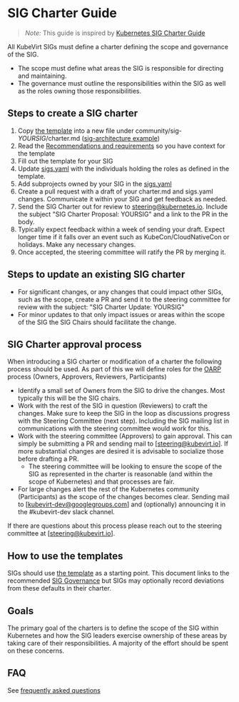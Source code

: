 # SIG Charter Guide

> *Note:*
> This guide is inspired by [Kubernetes SIG Charter Guide]

All KubeVirt SIGs must define a charter defining the scope and governance of the SIG.

- The scope must define what areas the SIG is responsible for directing and maintaining.
- The governance must outline the responsibilities within the SIG as well as the roles
  owning those responsibilities.

## Steps to create a SIG charter

1. Copy [the template][Short Template] into a new file under community/sig-*YOURSIG*/charter.md ([sig-architecture example])
2. Read the [Recommendations and requirements] so you have context for the template
3. Fill out the template for your SIG
4. Update [sigs.yaml] with the individuals holding the roles as defined in the template.
5. Add subprojects owned by your SIG in the [sigs.yaml]
6. Create a pull request with a draft of your charter.md and sigs.yaml changes. Communicate it within your SIG
   and get feedback as needed.
7. Send the SIG Charter out for review to steering@kubernetes.io. Include the subject "SIG Charter Proposal: YOURSIG"
   and a link to the PR in the body.
8. Typically expect feedback within a week of sending your draft. Expect longer time if it falls over an
   event such as KubeCon/CloudNativeCon or holidays. Make any necessary changes.
9. Once accepted, the steering committee will ratify the PR by merging it.

## Steps to update an existing SIG charter

- For significant changes, or any changes that could impact other SIGs, such as the scope, create a
  PR and send it to the steering committee for review with the subject: "SIG Charter Update: YOURSIG"
- For minor updates to that only impact issues or areas within the scope of the SIG the SIG Chairs should
  facilitate the change.

## SIG Charter approval process

When introducing a SIG charter or modification of a charter the following process should be used.
As part of this we will define roles for the [OARP] process (Owners, Approvers, Reviewers, Participants)

- Identify a small set of Owners from the SIG to drive the changes.
  Most typically this will be the SIG chairs.
- Work with the rest of the SIG in question (Reviewers) to craft the changes.
  Make sure to keep the SIG in the loop as discussions progress with the Steering Committee (next step).
  Including the SIG mailing list in communications with the steering committee would work for this.
- Work with the steering committee (Approvers) to gain approval.
  This can simply be submitting a PR and sending mail to [steering@kubevirt.io].
  If more substantial changes are desired it is advisable to socialize those before drafting a PR.
    - The steering committee will be looking to ensure the scope of the SIG as represented in the charter is reasonable (and within the scope of Kubernetes) and that processes are fair.
- For large changes alert the rest of the Kubernetes community (Participants) as the scope of the changes becomes clear.
  Sending mail to [kubevirt-dev@googlegroups.com] and (optionally) announcing it in the #kubevirt-dev slack channel.

If there are questions about this process please reach out to the steering committee at [steering@kubevirt.io].

## How to use the templates

SIGs should use [the template][Short Template] as a starting point. This document links to the recommended [SIG Governance][sig-governance] but SIGs may optionally record deviations from these defaults in their charter.


## Goals

The primary goal of the charters is to define the scope of the SIG within Kubernetes and how the SIG leaders exercise ownership of these areas by taking care of their responsibilities. A majority of the effort should be spent on these concerns.

## FAQ

See [frequently asked questions]

[Kubernetes SIG Charter Guide]: (https://github.com/kubernetes/community/blob/master/committee-steering/governance/README.md).
[OARP]: https://stumblingabout.com/tag/oarp/
[Recommendations and requirements]: sig-governance-requirements.md
[sig-governance]: sig-governance.md
[Short Template]: sig-charter-template.md
[frequently asked questions]: FAQ.md
[sigs.yaml]: ../sigs.yaml
[sig-architecture example]: ../../sig-architecture/charter.md
[steering@kubernetes.io]: mailto:steering@kubernetes.io
[dev@kubernetes.io]: mailto:dev@kubernetes.io

